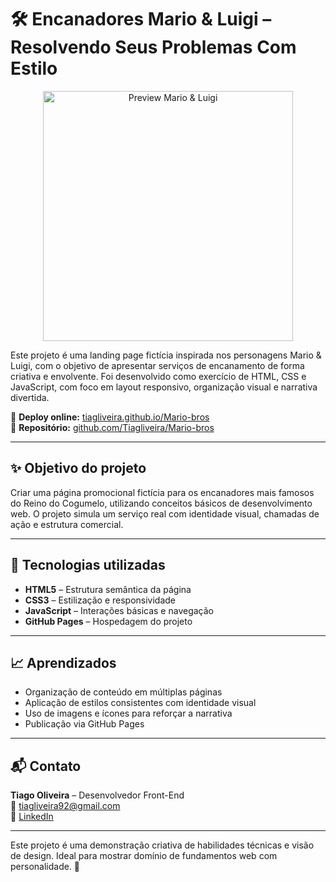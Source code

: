 # 🛠️ Encanadores Mario & Luigi – Resolvendo Seus Problemas Com Estilo

<p align="center">
  <img src="/assets/readmeMario" alt="Preview Mario & Luigi" width="400"/>
</p>



Este projeto é uma landing page fictícia inspirada nos personagens Mario & Luigi, com o objetivo de apresentar serviços de encanamento de forma criativa e envolvente. Foi desenvolvido como exercício de HTML, CSS e JavaScript, com foco em layout responsivo, organização visual e narrativa divertida.

🔗 **Deploy online:** [tiagliveira.github.io/Mario-bros](https://tiagliveira.github.io/Mario-bros/)  
📁 **Repositório:** [github.com/Tiagliveira/Mario-bros](https://github.com/Tiagliveira/Mario-bros)

---

## ✨ Objetivo do projeto

Criar uma página promocional fictícia para os encanadores mais famosos do Reino do Cogumelo, utilizando conceitos básicos de desenvolvimento web. O projeto simula um serviço real com identidade visual, chamadas de ação e estrutura comercial.

---

## 🧰 Tecnologias utilizadas

- **HTML5** – Estrutura semântica da página  
- **CSS3** – Estilização e responsividade  
- **JavaScript** – Interações básicas e navegação  
- **GitHub Pages** – Hospedagem do projeto

---


## 📈 Aprendizados

- Organização de conteúdo em múltiplas páginas
- Aplicação de estilos consistentes com identidade visual
- Uso de imagens e ícones para reforçar a narrativa
- Publicação via GitHub Pages

---

## 📬 Contato

**Tiago Oliveira** – Desenvolvedor Front-End  
📧 tiagliveira92@gmail.com  
🔗 [LinkedIn](https://www.linkedin.com/in/tiagoliveira-)

---

Este projeto é uma demonstração criativa de habilidades técnicas e visão de design. Ideal para mostrar domínio de fundamentos web com personalidade. 🚀
